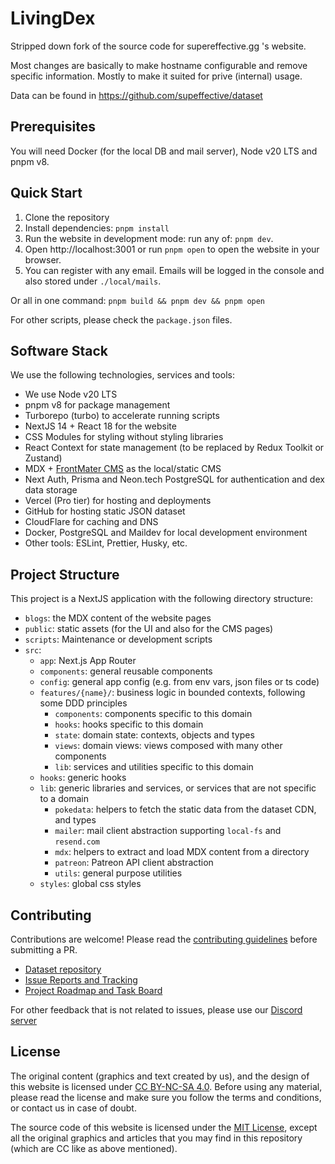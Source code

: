 # LivingDex

Stripped down fork of the source code for supereffective.gg 's website.

Most changes are basically to make hostname configurable and remove specific information. Mostly to make it suited for prive (internal) usage.

Data can be found in https://github.com/supeffective/dataset

## Prerequisites

You will need Docker (for the local DB and mail server), Node v20 LTS and pnpm v8.

## Quick Start

1. Clone the repository
2. Install dependencies: `pnpm install`
3. Run the website in development mode: run any of: `pnpm dev`.
4. Open http://localhost:3001 or run `pnpm open` to open the website in your browser.
5. You can register with any email. Emails will be logged in the console and also stored under `./local/mails`.

Or all in one command: `pnpm build && pnpm dev && pnpm open`

For other scripts, please check the `package.json` files.

## Software Stack

We use the following technologies, services and tools:

- We use Node v20 LTS
- pnpm v8 for package management
- Turborepo (turbo) to accelerate running scripts
- NextJS 14 + React 18 for the website
- CSS Modules for styling without styling libraries
- React Context for state management (to be replaced by Redux Toolkit or Zustand)
- MDX + [FrontMater CMS](https://frontmatter.codes/) as the local/static CMS
- Next Auth, Prisma and Neon.tech PostgreSQL for authentication and dex data storage
- Vercel (Pro tier) for hosting and deployments
- GitHub for hosting static JSON dataset
- CloudFlare for caching and DNS
- Docker, PostgreSQL and Maildev for local development environment
- Other tools: ESLint, Prettier, Husky, etc.

## Project Structure

This project is a NextJS application with the following directory structure:

- `blogs`: the MDX content of the website pages
- `public`: static assets (for the UI and also for the CMS pages)
- `scripts`: Maintenance or development scripts
- `src`:
  - `app`: Next.js App Router
  - `components`: general reusable components
  - `config`: general app config (e.g. from env vars, json files or ts code)
  - `features/{name}/`: business logic in bounded contexts, following some DDD principles
    - `components`: components specific to this domain
    - `hooks`: hooks specific to this domain
    - `state`: domain state: contexts, objects and types
    - `views`: domain views: views composed with many other components
    - `lib`: services and utilities specific to this domain
  - `hooks`: generic hooks
  - `lib`: generic libraries and services, or services that are not specific to a domain
    - `pokedata`: helpers to fetch the static data from the dataset CDN, and types
    - `mailer`: mail client abstraction supporting `local-fs` and `resend.com`
    - `mdx`: helpers to extract and load MDX content from a directory
    - `patreon`: Patreon API client abstraction
    - `utils`: general purpose utilities
  - `styles`: global css styles

## Contributing

Contributions are welcome! Please read the [contributing guidelines](./CONTRIBUTING.md) before submitting a PR.

- [Dataset repository](https://github.com/supeffective/dataset)
- [Issue Reports and Tracking](https://github.com/supeffective/website/issues)
- [Project Roadmap and Task Board](https://github.com/orgs/supeffective/projects)

For other feedback that is not related to issues, please use our [Discord server](https://discord.gg/3fRXQFtrkN)

## License

The original content (graphics and text created by us), and the design of this website is licensed under
[CC BY-NC-SA 4.0](https://creativecommons.org/licenses/by-nc-sa/4.0/). Before using any material, please read the
license and make sure you follow the terms and conditions, or contact us in case of doubt.

The source code of this website is licensed under the [MIT License](./LICENSE), except all the original graphics and
articles that you may find in this repository (which are CC like as above mentioned).
